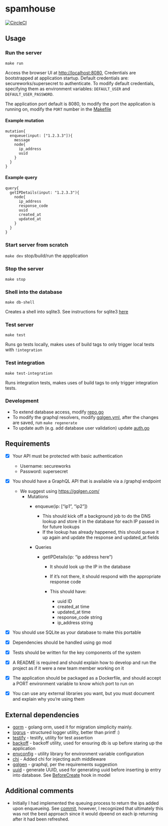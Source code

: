 # spamhouse

[![CircleCI](https://circleci.com/gh/jorgerasillo/spamhouse/tree/main.svg?style=shield&circle-token=2811c84fa07cbb92e78ffcc1eb54762c6ee8e4ad)](https://circleci.com/gh/jorgerasillo/spamhouse) 

## Usage

### Run the server

`make run`

Access the browser UI at [http://localhost:8080](http://localhost:8080), Credentials are bootstrapped at application startup. Default credentials are: secureworks/supersecret to authenticate. To modify default credentials, specifying them as environment variables: `DEFAULT_USER` and `DEFAULT_USER_PASSWORD`.

The application port default is 8080, to modify the port the application is running on, modify the `PORT` number in the [Makefile](./Makefile)

#### Example mutation

```
mutation{
  enqueue(input: ["1.2.3.3"]){
    message
    node{
      ip_address
      uuid
    }
  }
}
```

#### Example query

```
query{
  getIPDetails(input: "1.2.3.3"){
    node{
      ip_address
      response_code
      uuid
      created_at
      updated_at
    }
  }
}
```

### Start server from scratch

`make dev` stop/build/run the appplication

### Stop the server

`make stop`

### Shell into the database

`make db-shell`

Creates a shell into sqlite3. See instructions for sqlite3 [here](https://www.sqlite.org/)

### Test server

`make test`

Runs go tests locally, makes uses of build tags to only trigger local tests with `!integration`

### Test integration

`make test-integration`

Runs integration tests, makes uses of build tags to only trigger integration tests.

### Development

- To extend database access, modify [repo.go](repo/repo.go)
- To modify the graphql resolvers, modify [gqlgen.yml](gqlgen.yml), after the changes are saved, run `make regenerate`
- To update auth (e.g. add database user validation) update [auth.go](pkg/middleware/auth/auth.go)


## Requirements

- [X] Your API must be protected with basic authentication
  - Username: secureworks
  - Password: supersecret
- [X] You should have a GraphQL API that is available via a /graphql endpoint
  - We suggest using https://gqlgen.com/
    - Mutations
      - enqueue(ip: [“ip1”, “ip2”])
        - This should kick off a background job to do the DNS lookup and store it in the database for each IP passed in for future lookups
        - If the lookup has already happened, this should queue it up again and update the response and updated_at fields

      - Queries
        - getIPDetails(ip: “ip address here”)
          - It should look up the IP in the database
          - If it’s not there, it should respond with the appropriate response code

          - This should have:
            - uuid ID
            - created_at time
            - updated_at time
            - response_code string
            - ip_address string

- [X] You should use SQLite as your database to make this portable
- [X] Dependencies should be handled using go mod
- [X] Tests should be written for the key components of the system
- [X] A README is required and should explain how to develop and run the project as if it
were a new team member working on it
- [X] The application should be packaged as a Dockerfile, and should accept a PORT
environment variable to know which port to run on
- [X] You can use any external libraries you want, but you must document and explain why
you’re using them

## External dependencies

- [gorm](https://gorm.io/index.html) - golang orm, used it for migration simplicity mainly.
- [logrus](https://github.com/sirupsen/logrus) - structured logger utility, better than printf :)
- [testify](https://github.com/stretchr/testify) - testify, utility for test assertion
- [backoff](https://github.com/cenkalti/backoff) - backoff utility, used for ensuring db is up before staring up the application
- [envconfig](https://github.com/cenkalti/backoff) - utility library for environment variable configuration
- [chi](https://github.com/go-chi/chi) - Added chi for injecting auth middleware
- [gqlgen](https://github.com/99designs/gqlgen) - graphql, per the requirements suggestion 
- [uuid](github.com/google/uuid) - generate UUID, used for generating uuid before inserting ip entry into database. See [BeforeCreate](./repo/model/model.go) hook in model

## Additional comments

- Initially I had implemented the queuing process to return the ips added upon enqueueing. See [commit](https://github.com/jorgerasillo/spamhouse/blob/40201f7bb756c409d8a3d9f771c30269943c615f/graph/schema.resolvers.go#L19), however, I recognized that ultimately this was not the best approach since it would dpeend on each ip returning after it had been refreshed.
